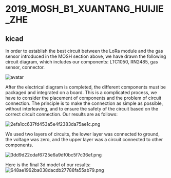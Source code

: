 # 2019_MOSH_B1_XUANTANG_HUIJIE_ZHE

## kicad

In order to establish the best circuit between the LoRa module and the gas sensor introduced in the MOSH section above, we have drawn the following circuit diagram, which includes our components: LTC1050, RN2485, gas sensor, connector.

![avatar](./pic/1.png)

After the electrical diagram is completed, the different components must be packaged and integrated on a board. This is a complicated process, we have to consider the placement of components and the problem of circuit connection. The principle is to make the connection as simple as possible, without interleaving, and to ensure the safety of the circuit based on the correct circuit connection. Our results are as follows:

![2efa1cc637fd453a5e4f2383da75ae1c.png](evernotecid://B281D0BB-C3E9-43F0-91ED-C0D178966DA6/appyinxiangcom/26221976/ENResource/p7)

We used two layers of circuits, the lower layer was connected to ground, the voltage was zero, and the upper layer was a circuit connected to other components.

![3dd9d22cdaf6725e6a9df0bc5f7c36ef.png](evernotecid://B281D0BB-C3E9-43F0-91ED-C0D178966DA6/appyinxiangcom/26221976/ENResource/p8)

Here is the final 3d model of our results:
![648ae1962ba038dacdb27788fa55ab79.png](evernotecid://B281D0BB-C3E9-43F0-91ED-C0D178966DA6/appyinxiangcom/26221976/ENResource/p9)

